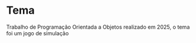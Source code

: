 # Tema
Trabalho de Programação Orientada a Objetos realizado em 2025, o tema foi um jogo de simulação
